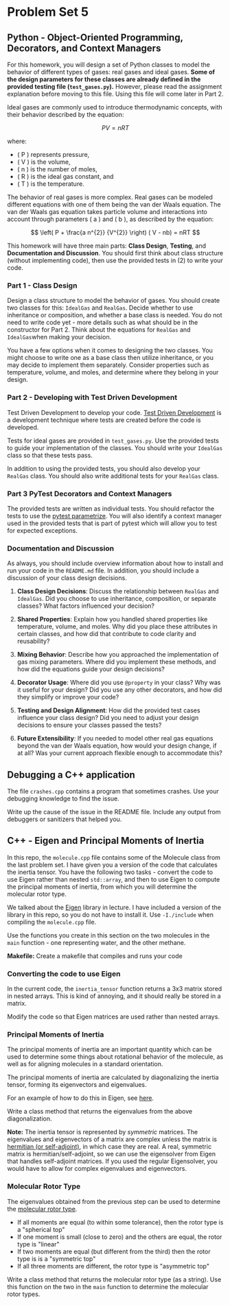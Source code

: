 <!-- omit in toc -->
# Problem Set 5

## Python - Object-Oriented Programming, Decorators, and Context Managers

For this homework, you will design a set of Python classes to model the behavior of different types of gases: real gases and ideal gases. **Some of the design parameters for these classes are already defined in the provided testing file (`test_gases.py`).** However, please read the assignment explanation before moving to this file. Using this file will come later in Part 2.

Ideal gases are commonly used to introduce thermodynamic concepts, with their behavior described by the equation:

$$
PV = nRT
$$

where:

- \( P \) represents pressure,
- \( V \) is the volume,
- \( n \) is the number of moles,
- \( R \) is the ideal gas constant, and
- \( T \) is the temperature.

The behavior of real gases is more complex. Real gases can be modeled different equations with one of them being the van der Waals equation. The van der Waals gas equation takes particle volume and interactions into account through parameters \( a \) and \( b \), as described by the equation:

$$
\left( P + \frac{a n^{2}} {V^{2}} \right) ( V - nb) = nRT
$$


This homework will have three main parts: **Class Design**, **Testing**, and **Documentation and Discussion**. You should first think about class structure (without implementing code), then use the provided tests in (2) to write your code.


### Part 1 - Class Design

Design a class structure to model the behavior of gases. You should create two classes for this: `IdealGas` and `RealGas`. Decide whether to use inheritance or composition, and whether a base class is needed. You do not need to write code yet - more details such as what should be in the constructor for Part 2. Think about the equations for `RealGas` and `IdealGas`when making your decision.

You have a few options when it comes to designing the two classes. You might choose to write one as a base class then utilize inheritance, or you may decide to implement them separately. Consider properties such as temperature, volume, and moles, and determine where they belong in your design.


### Part 2 - Developing with Test Driven Development

Test Driven Development to develop your code. [Test Driven Development](https://en.wikipedia.org/wiki/Test-driven_development) is a development technique where tests are created before the code is developed. 

Tests for ideal gases are provided in `test_gases.py`. Use the provided tests to guide your implementation of the classes. You should write your `IdealGas` class so that these tests pass. 

In addition to using the provided tests, you should also develop your `RealGas` class. You should also write additional tests for your `RealGas` class.

### Part 3  PyTest Decorators and Context Managers

The provided tests are written as individual tests. You should refactor the tests to use the [pytest parametrize](https://docs.pytest.org/en/7.3.x/how-to/parametrize.html). You will also identify a context manager used in the provided tests that is part of pytest which will allow you to test for expected exceptions.


### Documentation and Discussion

As always, you should include overview information about how to install and run your code in the `README.md` file. In addition, you should include a discussion of your class design decisions.

1. **Class Design Decisions**: Discuss the relationship between `RealGas` and `IdealGas`. Did you choose to use inheritance, composition, or separate classes? What factors influenced your decision?

2. **Shared Properties**: Explain how you handled shared properties like temperature, volume, and moles. Why did you place these attributes in certain classes, and how did that contribute to code clarity and reusability?

3. **Mixing Behavior**: Describe how you approached the implementation of gas mixing parameters. Where did you implement these methods, and how did the equations guide your design decisions?

4. **Decorator Usage**: Where did you use `@property` in your class? Why was it useful for your design? Did you use any other decorators, and how did they simplify or improve your code?

5. **Testing and Design Alignment**: How did the provided test cases influence your class design? Did you need to adjust your design decisions to ensure your classes passed the tests? 

6. **Future Extensibility**: If you needed to model other real gas equations beyond the van der Waals equation, how would your design change, if at all? Was your current approach flexible enough to accommodate this?

## Debugging a C++ application

The file `crashes.cpp` contains a program that sometimes crashes. Use your
debugging knowledge to find the issue.

Write up the cause of the issue in the README file.
Include any output from debuggers or sanitizers that helped you.


## C++ - Eigen and Principal Moments of Inertia

In this repo, the `molecule.cpp` file contains some of the Molecule class from the last problem set.
I have given you a version of the code that calculates the inertia tensor. You have the following two
tasks - convert the code to use Eigen rather than nested `std::array`, and then to use Eigen to compute
the principal moments of inertia, from which you will determine the molecular rotor type.

We talked about the [Eigen](https://eigen.tuxfamily.org) library in lecture. I have included a version of the
library in this repo, so you do not have to install it. Use `-I./include` when compiling the `molecule.cpp` file.

Use the functions you create in this section on the two molecules in the `main` function - one
representing water, and the other methane.

**Makefile:** Create a makefile that compiles and runs your code

### Converting the code to use Eigen

In the current code, the `inertia_tensor` function returns a 3x3 matrix stored in nested arrays. This is kind of annoying,
and it should really be stored in a matrix.

Modify the code so that Eigen matrices are used rather than nested arrays.

### Principal Moments of Inertia

The principal moments of inertia are an important quantity which can be used to determine some things about rotational behavior
of the molecule, as well as for aligning molecules in a standard orientation.

The principal moments of inertia are calculated by diagonalizing the inertia tensor, forming its eigenvectors and
eigenvalues.

For an example of how to do this in Eigen, see [here](https://eigen.tuxfamily.org/dox/group__enums.html#gga39e3366ff5554d731e7dc8bb642f83cdad5381b2d1c8973a08303c94e7da02333).

Write a class method that returns the eigenvalues from the above diagonalization.

**Note:** The inertia tensor is represented by *symmetric* matrices. The eigenvalues and eigenvectors of a matrix are complex unless the
matrix is [hermitian (or self-adjoint)](https://en.wikipedia.org/wiki/Hermitian_matrix), in which case they are real. A real,
symmetric matrix is hermitian/self-adjoint, so we can use the eigensolver from Eigen that handles self-adjoint matrices.
If you used the regular Eigensolver, you would have to allow for complex eigenvalues and eigenvectors.


### Molecular Rotor Type

The eigenvalues obtained from the previous step can be used to determine the [molecular rotor type](https://en.wikipedia.org/wiki/Rotational_spectroscopy#Classification_of_molecular_rotors). 

* If all moments are equal (to within some tolerance), then the rotor type is a "spherical top"
* If one moment is small (close to zero) and the others are equal, the rotor type is "linear"
* If two moments are equal (but different from the third) then the rotor type is is a "symmetric top"
* If all three moments are different, the rotor type is "asymmetric top"

Write a class method that returns the molecular rotor type (as a string). Use this function on the
two in the `main` function to determine the molecular rotor types.


<script type="text/javascript" src="http://cdn.mathjax.org/mathjax/latest/MathJax.js?config=TeX-AMS-MML_HTMLorMML"></script>
<script type="text/x-mathjax-config">
    MathJax.Hub.Config({ tex2jax: {inlineMath: [['$', '$']]}, messageStyle: "none" });
</script>

